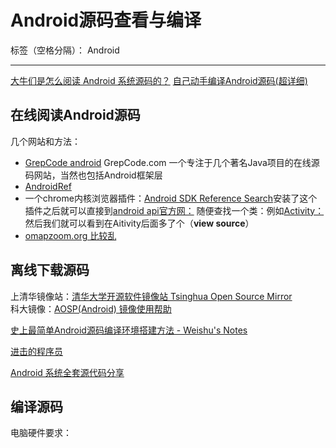 # Android源码查看与编译

标签（空格分隔）： Android

---

[大牛们是怎么阅读 Android 系统源码的？](https://www.zhihu.com/question/19759722)
[自己动手编译Android源码(超详细)](http://www.jianshu.com/p/367f0886e62b)

## 在线阅读Android源码
几个网站和方法：

- [GrepCode android](http://grepcode.com/project/repository.grepcode.com/java/ext/com.google.android/android/) GrepCode.com 一个专注于几个著名Java项目的在线源码网站，当然也包括Android框架层
- [AndroidRef](http://androidxref.com/)
- 一个chrome内核浏览器插件：[Android SDK Reference Search](https://chrome.google.com/webstore/search/Android%20SDK%20Reference%20Search%20)安装了这个插件之后就可以直接到[android api官方网：](http://developer.android.com/reference/packages.html)
  随便查找一个类：例如[Activity：](http://developer.android.com/reference/android/app/Activity.html)
  然后我们就可以看到在Aitivity后面多了个（**view source**）
- [omapzoom.org 比较乱](http://omapzoom.org/)



## 离线下载源码

上清华镜像站：[清华大学开源软件镜像站  Tsinghua Open Source Mirror](https://mirrors.tuna.tsinghua.edu.cn/help/AOSP/ "清华大学开源软件镜像站| Tsinghua Open Source Mirror")   
科大镜像：[AOSP(Android) 镜像使用帮助](https://lug.ustc.edu.cn/wiki/mirrors/help/aosp "AOSP(Android) 镜像使用帮助 ")


[史上最简单Android源码编译环境搭建方法 - Weishu's Notes](http://weishu.me/2016/12/30/simple-way-to-compile-android-source/index.html "史上最简单Android源码编译环境搭建方法 - Weishu's Notes")

[进击的程序员](http://0xcc0xcd.com/p/index.php "进击的程序员")


[Android 系统全套源代码分享](https://testerhome.com/topics/2229)






## 编译源码

电脑硬件要求：
